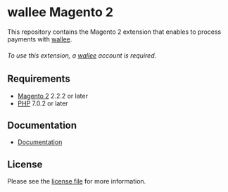 # wallee Magento 2
This repository contains the Magento 2 extension that enables to process payments with [wallee](https://www.wallee.com/).

###### To use this extension, a [wallee](https://www.wallee.com/) account is required.

## Requirements

* [Magento 2](https://magento.com/) 2.2.2 or later
* [PHP](http://php.net/) 7.0.2 or later

## Documentation

* [Documentation](https://plugin-documentation.wallee.com/wallee-payment/magento-2/1.0.6/docs/en/documentation.html)

## License

Please see the [license file](https://github.com/wallee-payment/magento-2/blob/1.0.6/LICENSE) for more information.